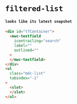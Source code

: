 # `filtered-list`

#### `looks like its latest snapshot`

```html
<div id="tfContainer">
  <mwc-textfield
    icontrailing="search"
    label=""
    outlined=""
  >
  </mwc-textfield>
</div>
<ul
  class="mdc-list"
  tabindex="-1"
>
  <slot>
  </slot>
</ul>

```

